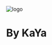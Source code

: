 ![logo](https://media.discordapp.net/attachments/910034335468498984/931125858909945916/FB_IMG_1640902198759.jpg) 


# By KaYa
